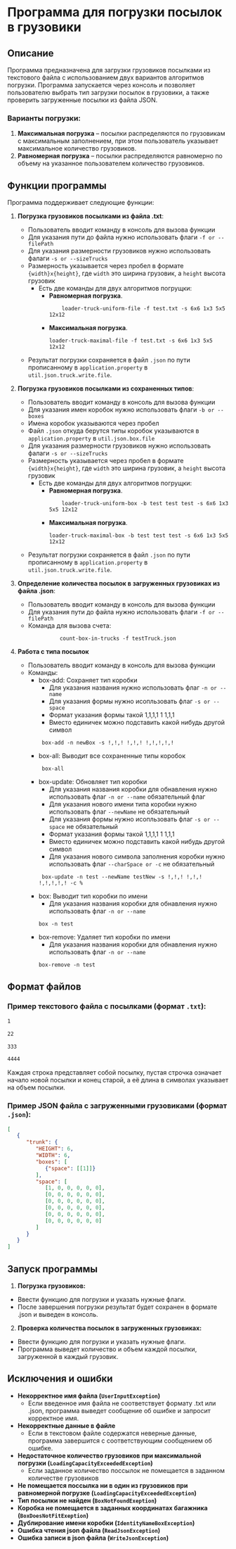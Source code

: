 # Программа для погрузки посылок в грузовики

## Описание

Программа предназначена для загрузки грузовиков посылками из текстового файла с использованием двух вариантов алгоритмов погрузки. Программа запускается через консоль и позволяет пользователю выбрать тип загрузки посылок в грузовики, а также проверить загруженные посылки из файла JSON.

### Варианты погрузки:
1. **Максимальная погрузка** – посылки распределяются по грузовикам с максимальным заполнением, при этом пользователь указывает максимальное количество грузовиков.
2. **Равномерная погрузка** – посылки распределяются равномерно по объему на указанное пользователем количество грузовиков.

## Функции программы

Программа поддерживает следующие функции:

1. **Погрузка грузовиков посылками из файла .txt**:
    - Пользователь вводит команду в консоль для вызова функции
    - Для указания пути до файла нужно использовать флаги `-f or --filePath`
    - Для указания размерности грузовиков нужно использовать фалаги `-s or --sizeTrucks`
    - Размерность указывается через пробел в формате `{width}x{height}`, где `width` это ширина грузовик,
      а ```height``` высота грузовик
      - Есть две команды для двух алгоритмов погрущки:
          - **Равномерная погрузка**.
            ```shell
                loader-truck-uniform-file -f test.txt -s 6x6 1x3 5x5 12x12
            ```
          - **Максимальная погрузка**.
            ```shell
            loader-truck-maximal-file -f test.txt -s 6x6 1x3 5x5 12x12
            ```
    - Результат погрузки сохраняется в файл `.json` по пути прописанному в `application.property` в `util.json.truck.write.file`.
   
2. **Погрузка грузовиков посылками из сохраненных типов**:
    - Пользователь вводит команду в консоль для вызова функции
    - Для указания имен коробок нужно использовать флаги `-b or --boxes`
    - Имена коробок указываются через пробел
    - Файл `.json` откуда берутся типы коробок указываются в `application.property` в `util.json.box.file`
    - Для указания размерности грузовиков нужно использовать фалаги `-s or --sizeTrucks`
    - Размерность указывается через пробел в формате `{width}x{height}`, где `width` это ширина грузовик,
      а ```height``` высота грузовик
        - Есть две команды для двух алгоритмов погрущки:
            - **Равномерная погрузка**.
              ```shell
                  loader-truck-uniform-box -b test test test -s 6x6 1x3 5x5 12x12
              ```
            - **Максимальная погрузка**.
              ```shell
              loader-truck-maximal-box -b test test test -s 6x6 1x3 5x5 12x12
              ```
    - Результат погрузки сохраняется в файл `.json` по пути прописанному в `application.property` в `util.json.truck.write.file`.
   
3. **Определение количества посылок в загруженных грузовиках из файла .json**:
    - Пользователь вводит команду в консоль для вызова функции
    - Для указания пути до файла нужно использовать флаги `-f or --filePath`
    - Команда для вызова счета:
      ```shell
                count-box-in-trucks -f testTruck.json
      ```

4. **Работа с типа посылок**
   - Пользователь вводит команду в консоль для вызова функции
   - Команды:
     - box-add: Сохраняет тип коробки
       - Для указания названия нужно использовать флаг `-n or --name`
       - Для указания формы нужно исопльзовать флаг `-s or --space`
       - Формат указания формы такой 1,1,1,1 1 1,1,1
       - Вместо единичек можно подставить какой нибудь другой символ
       ```shell
        box-add -n newBox -s !,!,! !,!,! !,!,!,!,!
       ```
     - box-all: Выводит все сохраненные типы коробок
       ```shell
        box-all
       ```
     - box-update: Обновляет тип коробки
       - Для указания названия коробки для обнавления нужно использовать флаг `-n or --name` обязательный флаг
       - Для указания нового имени типа коробки нужно использовать флаг `--newName` не обязательный
       - Для указания формы нужно исопльзовать флаг `-s or --space` не обязательный
       - Формат указания формы такой 1,1,1,1 1 1,1,1
       - Вместо единичек можно подставить какой нибудь другой символ
       - Для указания нового символа заполнения коробки нужно использовать флаг `--charSpace or -c` не обязательный
       ```shell
        box-update -n test --newName testNew -s !,!,! !,!,! !,!,!,!,! -c %
       ```
     - box: Выводит тип коробки по имени
       - Для указания названия коробки для обнавления нужно использовать флаг `-n or --name`
       ```shell
       box -n test
       ```
     - box-remove: Удаляет тип коробки по имени
       - Для указания названия коробки для обнавления нужно использовать флаг `-n or --name`
       ```shell
       box-remove -n test
       ```

## Формат файлов

### Пример текстового файла с посылками (формат `.txt`):
```txt
1

22

333

4444
```
Каждая строка представляет собой посылку, пустая строчка означает начало новой посылки и конец старой, а её длина в символах указывает на объем посылки.

### Пример JSON файла с загруженными грузовиками (формат `.json`):
```json
[
   {
      "trunk": {
         "HEIGHT": 6,
         "WIDTH": 6,
         "boxes": [
            {"space": [[1]]}
         ],
         "space": [
            [1, 0, 0, 0, 0, 0],
            [0, 0, 0, 0, 0, 0],
            [0, 0, 0, 0, 0, 0],
            [0, 0, 0, 0, 0, 0],
            [0, 0, 0, 0, 0, 0],
            [0, 0, 0, 0, 0, 0]
         ]
      }
   }
]
```

## Запуск программы
1. **Погрузка грузовиков:**
- Ввести функцию для погрузки и указать нужные флаги.
- После завершения погрузки результат будет сохранен в формате .json и выведен в консоль.

2. **Проверка количества посылок в загруженных грузовиках:**

- Ввести функцию для погрузки и указать нужные флаги.
- Программа выведет количество и объем каждой посылки, загруженной в каждый грузовик.
## Исключения и ошибки
- **Некорректное имя файла (```UserInputException```)**
  + Если введенное имя файла не соответствует формату .txt или .json, программа выведет сообщение об ошибке и запросит корректное имя.
- **Некорректные данные в файле**
   + Если в текстовом файле содержатся неверные данные, программа завершится с соответствующим сообщением об ошибке.
- **Недостаточное количество грузовиков при максимальной погрузки (```LoadingCapacityExceededException```)**
  + Если заданное количество поссылок не помещается в заданном количестве грузовиков
- **Не помещается поссылка ни в один из грузовиков при равномерной погрузке (```LoadingCapacityExceededException```)**
- **Тип посылки не найден (```BoxNotFoundExeption```)**
- **Коробка не помещается в заданных координатах багажника (```BoxDoesNotFitExeption```)**
- **Дублирование имени коробки (```IdentityNameBoxException```)**
- **Ошибка чтения json файла (```ReadJsonException```)**
- **Ошибка записи в json файла (```WriteJsonException```)**
